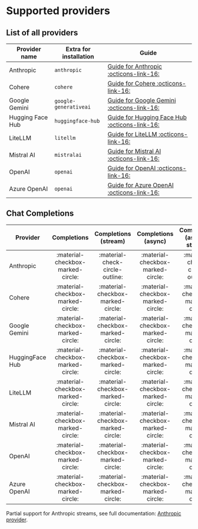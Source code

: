 # Supported providers

## List of all providers

| Provider name       | Extra for installation | Guide                                                                                            | 
|---------------------|------------------------|--------------------------------------------------------------------------------------------------| 
| Anthropic           | `anthropic`            | [Guide for Anthropic :octicons-link-16:](providers/anthropic.md)                                 |
| Cohere              | `cohere`               | [Guide for Cohere :octicons-link-16:](providers/cohere.md)                                       |
| Google Gemini       | `google-generativeai`  | [Guide for Google Gemini :octicons-link-16:](providers/google.md)                                |
| Hugging Face Hub    | `huggingface-hub`      | [Guide for Hugging Face Hub :octicons-link-16:](providers/huggingface_hub.md)                    |
| LiteLLM             | `litellm`              | [Guide for LiteLLM :octicons-link-16:](providers/litellm.md)                                     |
| Mistral AI          | `mistralai`            | [Guide for Mistral AI :octicons-link-16:](providers/mistralai.md)                                |
| OpenAI              | `openai`               | [Guide for OpenAI :octicons-link-16:](providers/openai.md)                                       |
| Azure OpenAI        | `openai`               | [Guide for Azure OpenAI :octicons-link-16:](providers/openai.md#compatibility-with-azure-openai) |


## Chat Completions

| Provider        |            Completions             |       Completions (stream)        |        Completions (async)        |   Completions (async + stream)    |
|-----------------|:----------------------------------:|:---------------------------------:|:---------------------------------:|:---------------------------------:|
| Anthropic       | :material-checkbox-marked-circle:  |  :material-check-circle-outline:  | :material-checkbox-marked-circle: |  :material-check-circle-outline:  |
| Cohere          | :material-checkbox-marked-circle:  | :material-checkbox-marked-circle: | :material-checkbox-marked-circle: | :material-checkbox-marked-circle: |
| Google Gemini   | :material-checkbox-marked-circle:  | :material-checkbox-marked-circle: | :material-checkbox-marked-circle: | :material-checkbox-marked-circle: |
| HuggingFace Hub | :material-checkbox-marked-circle:  | :material-checkbox-marked-circle: | :material-checkbox-marked-circle: | :material-checkbox-marked-circle: |
| LiteLLM         | :material-checkbox-marked-circle:  | :material-checkbox-marked-circle: | :material-checkbox-marked-circle: | :material-checkbox-marked-circle: |
| Mistral AI      | :material-checkbox-marked-circle:  | :material-checkbox-marked-circle: | :material-checkbox-marked-circle: | :material-checkbox-marked-circle: |
| OpenAI          | :material-checkbox-marked-circle:  | :material-checkbox-marked-circle: | :material-checkbox-marked-circle: | :material-checkbox-marked-circle: |
| Azure OpenAI    | :material-checkbox-marked-circle:  | :material-checkbox-marked-circle: | :material-checkbox-marked-circle: | :material-checkbox-marked-circle: |

Partial support for Anthropic streams, see full documentation: [Anthropic provider](providers/anthropic.md).
